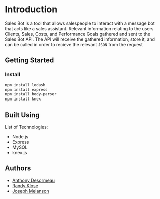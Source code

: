 # Introduction

Sales Bot is a tool that allows salespeople to interact with a message bot that acts like a sales assistant. Relevant information relating to the users Clients, Sales, Costs, and Performance Goals gathered and sent to the Sales Bot API. The API will receive the gathered information, store it, and can be called in order to recieve the relevant `JSON` from the request

## Getting Started
### Install
```sh
npm install lodash
npm install express
npm install body-parser
npm install knex
```

## Built Using
List of Technologies:
* Node.js
* Express
* MySQL
* knex.js

## Authors
* [Anthony Desormeau](https://github.com/ajdez)
* [Randy Klose](https://github.com/Randyklose)
* [Joseph Melanson](https://github.com/joemelanson)
